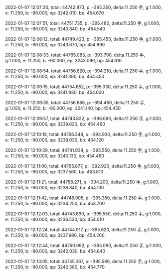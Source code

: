 2022-01-07 12:07:30, total: 44742.873, p: -395.350, delta:11.250 手, g:1.000, e: 11.250, b: -90.000, ep: 3242.010, bp: 454.670

2022-01-07 12:07:51, total: 44751.735, p: -395.480, delta:11.250 手, g:1.000, e: 11.250, b: -90.000, ep: 3240.840, bp: 454.540

2022-01-07 12:08:12, total: 44749.423, p: -395.450, delta:11.250 手, g:1.000, e: 11.250, b: -90.000, ep: 3243.670, bp: 454.890

2022-01-07 12:08:33, total: 44765.083, p: -393.790, delta:11.250 手, g:1.000, e: 11.250, b: -90.000, ep: 3243.090, bp: 454.610

2022-01-07 12:08:54, total: 44756.820, p: -394.210, delta:11.250 手, g:1.000, e: 11.250, b: -90.000, ep: 3241.390, bp: 454.450

2022-01-07 12:09:15, total: 44754.652, p: -395.030, delta:11.250 手, g:1.000, e: 11.250, b: -90.000, ep: 3241.930, bp: 454.620

2022-01-07 12:09:35, total: 44756.688, p: -394.460, delta:11.250 手, g:1.000, e: 11.250, b: -90.000, ep: 3241.140, bp: 454.450

2022-01-07 12:09:57, total: 44743.822, p: -396.060, delta:11.250 手, g:1.000, e: 11.250, b: -90.000, ep: 3239.620, bp: 454.460

2022-01-07 12:10:18, total: 44756.348, p: -394.930, delta:11.250 手, g:1.000, e: 11.250, b: -90.000, ep: 3238.030, bp: 454.120

2022-01-07 12:10:39, total: 44741.934, p: -395.550, delta:11.250 手, g:1.000, e: 11.250, b: -90.000, ep: 3240.130, bp: 454.460

2022-01-07 12:11:00, total: 44765.877, p: -392.920, delta:11.250 手, g:1.000, e: 11.250, b: -90.000, ep: 3237.560, bp: 453.810

2022-01-07 12:11:21, total: 44758.271, p: -394.200, delta:11.250 手, g:1.000, e: 11.250, b: -90.000, ep: 3238.840, bp: 454.130

2022-01-07 12:11:42, total: 44748.905, p: -395.350, delta:11.250 手, g:1.000, e: 11.250, b: -90.000, ep: 3234.250, bp: 453.700

2022-01-07 12:12:03, total: 44743.690, p: -395.550, delta:11.250 手, g:1.000, e: 11.250, b: -90.000, ep: 3236.530, bp: 454.010

2022-01-07 12:12:24, total: 44744.917, p: -395.620, delta:11.250 手, g:1.000, e: 11.250, b: -90.000, ep: 3237.980, bp: 454.200

2022-01-07 12:12:44, total: 44750.992, p: -395.090, delta:11.250 手, g:1.000, e: 11.250, b: -90.000, ep: 3242.030, bp: 454.640

2022-01-07 12:13:05, total: 44745.367, p: -395.580, delta:11.250 手, g:1.000, e: 11.250, b: -90.000, ep: 3242.580, bp: 454.770